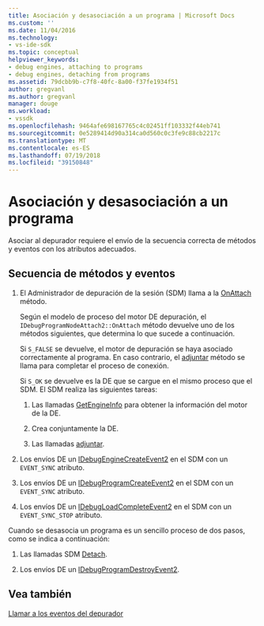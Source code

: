 ```yaml
---
title: Asociación y desasociación a un programa | Microsoft Docs
ms.custom: ''
ms.date: 11/04/2016
ms.technology:
- vs-ide-sdk
ms.topic: conceptual
helpviewer_keywords:
- debug engines, attaching to programs
- debug engines, detaching from programs
ms.assetid: 79dcbb9b-c7f8-40fc-8a00-f37fe1934f51
author: gregvanl
ms.author: gregvanl
manager: douge
ms.workload:
- vssdk
ms.openlocfilehash: 9464afe698167765c4c02451ff103332f44eb741
ms.sourcegitcommit: 0e5289414d90a314ca0d560c0c3fe9c88cb2217c
ms.translationtype: MT
ms.contentlocale: es-ES
ms.lasthandoff: 07/19/2018
ms.locfileid: "39150848"
---
```

# <a name="attaching-and-detaching-to-a-program"></a>Asociación y desasociación a un programa
Asociar al depurador requiere el envío de la secuencia correcta de métodos y eventos con los atributos adecuados.  
  
## <a name="sequence-of-methods-and-events"></a>Secuencia de métodos y eventos  
  
1.  El Administrador de depuración de la sesión (SDM) llama a la [OnAttach](../../extensibility/debugger/reference/idebugprogramnodeattach2-onattach.md) método.  
  
     Según el modelo de proceso del motor DE depuración, el `IDebugProgramNodeAttach2::OnAttach` método devuelve uno de los métodos siguientes, que determina lo que sucede a continuación.  
  
     Si `S_FALSE` se devuelve, el motor de depuración se haya asociado correctamente al programa. En caso contrario, el [adjuntar](../../extensibility/debugger/reference/idebugengine2-attach.md) método se llama para completar el proceso de conexión.  
  
     Si `S_OK` se devuelve es la DE que se cargue en el mismo proceso que el SDM. El SDM realiza las siguientes tareas:  
  
    1.  Las llamadas [GetEngineInfo](../../extensibility/debugger/reference/idebugprogramnode2-getengineinfo.md) para obtener la información del motor de la DE.  
  
    2.  Crea conjuntamente la DE.  
  
    3.  Las llamadas [adjuntar](../../extensibility/debugger/reference/idebugengine2-attach.md).  
  
2.  Los envíos DE un [IDebugEngineCreateEvent2](../../extensibility/debugger/reference/idebugenginecreateevent2.md) en el SDM con un `EVENT_SYNC` atributo.  
  
3.  Los envíos DE un [IDebugProgramCreateEvent2](../../extensibility/debugger/reference/idebugprogramcreateevent2.md) en el SDM con un `EVENT_SYNC` atributo. 
  
4.  Los envíos DE un [IDebugLoadCompleteEvent2](../../extensibility/debugger/reference/idebugloadcompleteevent2.md) en el SDM con un `EVENT_SYNC_STOP` atributo.  
  
 Cuando se desasocia un programa es un sencillo proceso de dos pasos, como se indica a continuación:  
  
1.  Las llamadas SDM [Detach](../../extensibility/debugger/reference/idebugprogram2-detach.md).  
  
2.  Los envíos DE un [IDebugProgramDestroyEvent2](../../extensibility/debugger/reference/idebugprogramdestroyevent2.md).  
  
## <a name="see-also"></a>Vea también  
 [Llamar a los eventos del depurador](../../extensibility/debugger/calling-debugger-events.md)